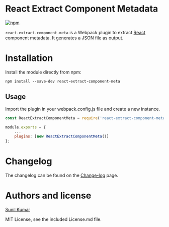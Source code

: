# React Extract Component Metadata
[![npm](https://img.shields.io/npm/v/npm.svg)]()

`react-extract-component-meta` is a Webpack plugin to extract [React](https://github.com/facebook/react) component metadata. It generates a JSON file as output.

# Installation

Install the module directly from npm:

```
npm install --save-dev react-extract-component-meta
```

## Usage
Import the plugin in your webpack.config.js file and create a new instance.

```Javascript
const ReactExtractComponentMeta = require('react-extract-component-meta');

module.exports = {
    ...    
    plugins: [new ReactExtractComponentMeta()]
};
```

# Changelog
The changelog can be found on the [Change-log](https://github.com/sun1l/react-extract-component-meta/CHANGELOG.md) page.

# Authors and license

[Sunil Kumar](https://twitter.com/sun1lkumar)

MIT License, see the included License.md file.